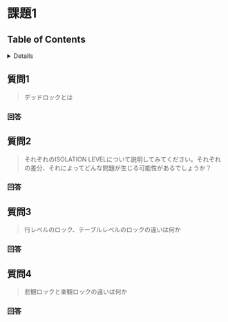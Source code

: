 # 課題1

## Table of Contents
<!-- START doctoc generated TOC please keep comment here to allow auto update -->
<!-- DON'T EDIT THIS SECTION, INSTEAD RE-RUN doctoc TO UPDATE -->
<details>
<summary>Details</summary>

- [質問1](#%E8%B3%AA%E5%95%8F1)
  - [回答](#%E5%9B%9E%E7%AD%94)
- [質問2](#%E8%B3%AA%E5%95%8F2)
  - [回答](#%E5%9B%9E%E7%AD%94-1)
- [質問3](#%E8%B3%AA%E5%95%8F3)
  - [回答](#%E5%9B%9E%E7%AD%94-2)
- [質問4](#%E8%B3%AA%E5%95%8F4)
  - [回答](#%E5%9B%9E%E7%AD%94-3)

</details>
<!-- END doctoc generated TOC please keep comment here to allow auto update -->

## 質問1

> デッドロックとは

### 回答

## 質問2

> それぞれのISOLATION LEVELについて説明してみてください。それぞれの差分、それによってどんな問題が生じる可能性があるでしょうか？

### 回答

## 質問3

> 行レベルのロック、テーブルレベルのロックの違いは何か

### 回答

## 質問4

> 悲観ロックと楽観ロックの違いは何か

### 回答